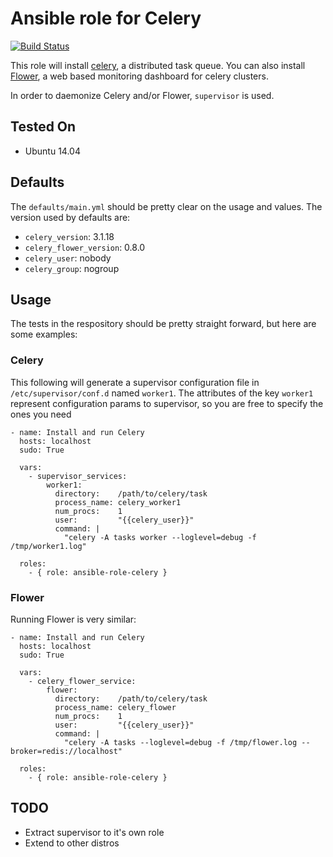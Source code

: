 # Ansible role for Celery

[![Build Status](https://travis-ci.org/torian/ansible-role-celery.svg)](https://travis-ci.org/torian/ansible-role-celery)

This role will install [celery](http://www.celeryproject.org/), a distributed
task queue. You can also install [Flower](http://flower.readthedocs.org/en/latest/),
a web based monitoring dashboard for celery clusters.

In order to daemonize Celery and/or Flower, `supervisor` is used.

## Tested On

  * Ubuntu 14.04

## Defaults

The `defaults/main.yml` should be pretty clear on the usage and values. The 
version used by defaults are:

  * `celery_version`: 3.1.18
  * `celery_flower_version`: 0.8.0
  * `celery_user`: nobody
  * `celery_group`: nogroup

## Usage

The tests in the respository should be pretty straight forward, but here are
some examples:

### Celery

This following will generate a supervisor configuration file in
`/etc/supervisor/conf.d` named `worker1`. The attributes of the
key `worker1` represent configuration params to supervisor, so 
you are free to specify the ones you need

```
- name: Install and run Celery
  hosts: localhost
  sudo: True

  vars:
    - supervisor_services: 
        worker1: 
          directory:    /path/to/celery/task
          process_name: celery_worker1
          num_procs:    1
          user:         "{{celery_user}}"
          command: |
            "celery -A tasks worker --loglevel=debug -f /tmp/worker1.log"
  
  roles:
    - { role: ansible-role-celery }

```

### Flower 

Running Flower is very similar:

```
- name: Install and run Celery
  hosts: localhost
  sudo: True

  vars:
    - celery_flower_service: 
        flower: 
          directory:    /path/to/celery/task
          process_name: celery_flower
          num_procs:    1
          user:         "{{celery_user}}"
          command: |
            "celery -A tasks --loglevel=debug -f /tmp/flower.log --broker=redis://localhost"
  
  roles:
    - { role: ansible-role-celery }

```

## TODO

  * Extract supervisor to it's own role
  * Extend to other distros

